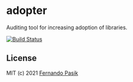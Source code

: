 # adopter

Auditing tool for increasing adoption of libraries.

<!-- BADGES - START -->

[![Build Status](https://github.com/fernandopasik/adopter/actions/workflows/main.yml/badge.svg)](https://github.com/fernandopasik/adopter/actions/workflows/main.yml 'Build Status')

<!-- BADGES - END -->

## License

MIT (c) 2021 [Fernando Pasik](https://fernandopasik.com)
